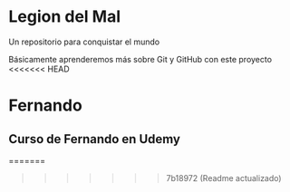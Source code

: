 # Legion del Mal
Un repositorio para conquistar el mundo

Básicamente aprenderemos más sobre Git y GitHub con este proyecto
<<<<<<< HEAD


# Fernando


## Curso de Fernando en Udemy
=======
>>>>>>> 7b18972 (Readme actualizado)
